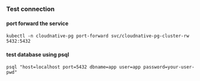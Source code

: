 ### Test connection
#### port forward the service
```
kubectl -n cloudnative-pg port-forward svc/cloudnative-pg-cluster-rw 5432:5432
```
#### test database using psql
```
psql "host=localhost port=5432 dbname=app user=app password=your-user-pwd"
```
